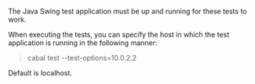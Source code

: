 The Java Swing test application must be up and running for these tests to work. 

When executing the tests, you can specify the host in which the test application is running in the following manner:

> cabal test --test-options=10.0.2.2

Default is localhost.

